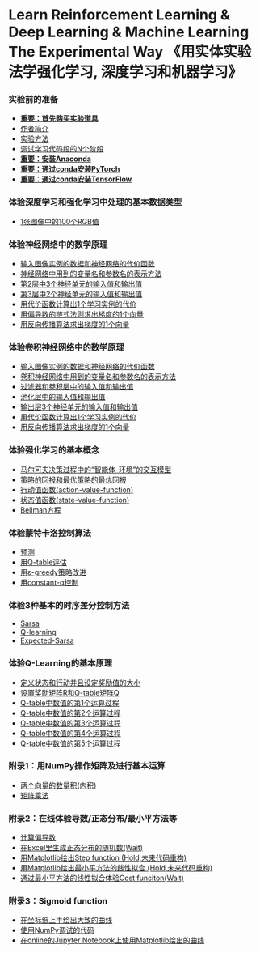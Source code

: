 # Learn Reinforcement Learning & Deep Learning & Machine Learning The Experimental Way 《用实体实验法学强化学习, 深度学习和机器学习》

### 实验前的准备

- [**重要：首先购买实验道具**]()
- [作者简介]()
- [实验方法]()
- [调试学习代码段的N个阶段](/chapters/实验前的准备/调试学习代码段的N个阶段.md)
- [**重要：安装Anaconda**](/chapters/环境配置/安装Anaconda.md)
- [**重要：通过conda安装PyTorch**](/chapters/环境配置/通过conda安装PyTorch.md)
- [**重要：通过conda安装TensorFlow**](/chapters/环境配置/通过conda安装TensorFlow.md)

### 体验深度学习和强化学习中处理的基本数据类型

- [1张图像中的100个RGB值](/chapters/体验深度学习和强化学习中处理的基本数据类型/1张图像中的100个RGB值.md)

### 体验神经网络中的数学原理

- [输入图像实例的数据和神经网络的代价函数](/chapters/体验神经网络中的数学原理/输入图像实例的数据和神经网络的代价函数.md)
- [神经网络中用到的变量名和参数名的表示方法](/chapters/体验神经网络中的数学原理/神经网络中用到的变量名和参数名的表示方法.md)
- [第2层中3个神经单元的输入值和输出值](/chapters/体验神经网络中的数学原理/第2层中3个神经单元的输入值和输出值.md)
- [第3层中2个神经单元的输入值和输出值](/chapters/体验神经网络中的数学原理/第3层中2个神经单元的输入值和输出值.md)
- [用代价函数计算出1个学习实例的代价](/chapters/体验神经网络中的数学原理/用代价函数计算出1个学习实例的代价.md)
- [用偏导数的链式法则求出梯度的1个向量](/chapters/体验神经网络中的数学原理/用偏导数的链式法则求出梯度的1个向量.md)
- [用反向传播算法求出梯度的1个向量](/chapters/体验神经网络中的数学原理/用反向传播算法求出梯度的1个向量.md)

### 体验卷积神经网络中的数学原理

- [输入图像实例的数据和神经网络的代价函数](/chapters/体验卷积神经网络中的数学原理/输入图像实例的数据和神经网络的代价函数.md)
- [卷积神经网络中用到的变量名和参数名的表示方法](/chapters/体验卷积神经网络中的数学原理/卷积神经网络中用到的变量名和参数名的表示方法.md)
- [过滤器和卷积层中的输入值和输出值](/chapters/体验卷积神经网络中的数学原理/过滤器和卷积层中的输入值和输出值.md)
- [池化层中的输入值和输出值](/chapters/体验卷积神经网络中的数学原理/池化层中的输入值和输出值.md)
- [输出层3个神经单元的输入值和输出值](/chapters/体验卷积神经网络中的数学原理/输出层3个神经单元的输入值和输出值.md)
- [用代价函数计算出1个学习实例的代价](/chapters/体验卷积神经网络中的数学原理/用代价函数计算出1个学习实例的代价.md)
- [用反向传播算法求出梯度的1个向量](/chapters/体验卷积神经网络中的数学原理/用反向传播算法求出梯度的1个向量.md)

### 体验强化学习的基本概念

- [马尔可夫决策过程中的“智能体-环境”的交互模型](/chapters/体验强化学习的基本概念/马尔可夫决策过程中的“智能体-环境”的交互模型.md)
- [策略的回报和最优策略的最优回报](/chapters/体验强化学习的基本概念/策略的回报和最优策略的最优回报.md)
- [行动值函数(action-value-function)](/chapters/体验强化学习的基本概念/行动值函数(action-value-function).md)
- [状态值函数(state-value-function)](/chapters/体验强化学习的基本概念/状态值函数(state-value-function).md)
- [Bellman方程](/chapters/体验强化学习的基本概念/Bellman方程.md)

### 体验蒙特卡洛控制算法

- [预测](/chapters/体验蒙特卡洛控制算法/预测.md)
- [用Q-table评估](/chapters/体验蒙特卡洛控制算法/用Q-table评估.md)
- [用ε-greedy策略改进](/chapters/体验蒙特卡洛控制算法/用ε-greedy策略改进.md)
- [用constant-α控制](/chapters/体验蒙特卡洛控制算法/用constant-α控制.md)

### 体验3种基本的时序差分控制方法

- [Sarsa](/chapters/体验3种基本的时序差分控制方法/Sarsa.md)
- [Q-learning](/chapters/体验3种基本的时序差分控制方法/Q-learning.md)
- [Expected-Sarsa](/chapters/体验3种基本的时序差分控制方法/Expected-Sarsa.md)

### 体验Q-Learning的基本原理

- [定义状态和行动并且设定奖励值的大小](/chapters/体验Q-Learning的基本原理/定义状态和行动并且设定奖励值的大小.md)
- [设置奖励矩阵R和Q-table矩阵Q](/chapters/体验Q-Learning的基本原理/设置奖励矩阵R和Q-table矩阵Q.md)
- [Q-table中数值的第1个运算过程](/chapters/体验Q-Learning的基本原理/Q-table中数值的第1个运算过程.md)
- [Q-table中数值的第2个运算过程](/chapters/体验Q-Learning的基本原理/Q-table中数值的第2个运算过程.md)
- [Q-table中数值的第3个运算过程](/chapters/体验Q-Learning的基本原理/Q-table中数值的第3个运算过程.md)
- [Q-table中数值的第4个运算过程](/chapters/体验Q-Learning的基本原理/Q-table中数值的第4个运算过程.md)
- [Q-table中数值的第5个运算过程](/chapters/体验Q-Learning的基本原理/Q-table中数值的第5个运算过程.md)

### 附录1：用NumPy操作矩阵及进行基本运算

- [两个向量的数量积(内积)](/chapters/用NumPy操作矩阵及进行基本运算/两个向量的数量积(内积).md)
- [矩阵乘法](/chapters/用NumPy操作矩阵及进行基本运算/矩阵乘法.md)

### 附录2：在线体验导数/正态分布/最小平方法等

- [计算偏导数](/chapters/其它/计算偏导数.md)
- [在Excel里生成正态分布的随机数(Wait)](/chapters/其它/在Excel里生成正态分布的随机数.md)
- [用Matplotlib绘出Step function (Hold,未来代码重构)](/chapters/其它/Step_function.md)
- [用Matplotlib绘出最小平方法的线性拟合 (Hold,未来代码重构)](/chapters/其它/用Matplotlib绘出最小平方法的线性拟合.md)
- [通过最小平方法的线性拟合体验Cost funciton(Wait)](/chapters/其它/通过最小平方法的线性拟合体验Cost_funciton.md)

### 附录3：Sigmoid function

- [在坐标纸上手绘出大致的曲线](/chapters/Sigmoid_function/在坐标纸上手绘出大致的曲线.md)
- [使用NumPy调试的代码](/chapters/Sigmoid_function/使用NumPy调试代码.md)
- [在online的Jupyter Notebook上使用Matplotlib绘出的曲线](/chapters/Sigmoid_function/在online的JupyterNotebook上使用Matplotlib绘出曲线.md)



